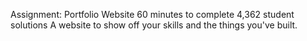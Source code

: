 Assignment: Portfolio Website
60 minutes to complete
4,362 student solutions
A website to show off your skills and the things you've built.